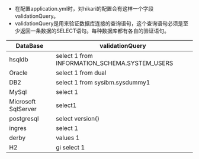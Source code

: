 - 在配置application.yml时，对hikari的配置会有这样一个字段validationQuery。
- validationQuery是用来验证数据库连接的查询语句，这个查询语句必须是至少返回一条数据的SELECT语句。每种数据库都有各自的验证语句。





DataBase   |  validationQuery
--|--
hsqldb   |  select 1 from INFORMATION_SCHEMA.SYSTEM_USERS
Oracle   |  select 1 from dual
DB2   |  select 1 from sysibm.sysdummy1
MySql   |  select 1
Microsoft SqlServer   |  select1
postgresql  |   select version()
ingres  |   select 1
derby   |  values 1
H2   |gi  select 1
